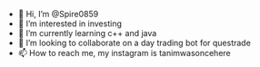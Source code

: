 - 👋 Hi, I’m @Spire0859
- 👀 I’m interested in investing
- 🌱 I’m currently learning c++ and java
- 💞️ I’m looking to collaborate on a day trading bot for questrade
- 📫 How to reach me, my instagram is tanimwasoncehere

<!---
Spire0859/Spire0859 is a ✨ special ✨ repository because its `README.md` (this file) appears on your GitHub profile.
You can click the Preview link to take a look at your changes.
--->
